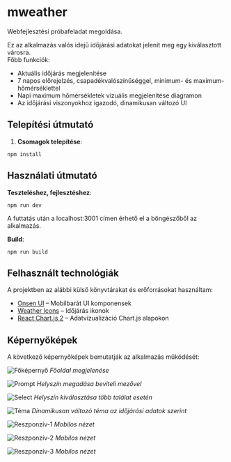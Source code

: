 # mweather

Webfejlesztési próbafeladat megoldása.

Ez az alkalmazás valós idejű időjárási adatokat jelenít meg egy kiválasztott városra.  
Főbb funkciók:

- Aktuális időjárás megjelenítése
- 7 napos előrejelzés, csapadékvalószínűséggel, minimum- és maximum-hőmérséklettel
- Napi maximum hőmérsékletek vizuális megjelenítése diagramon
- Az időjárási viszonyokhoz igazodó, dinamikusan változó UI

## Telepítési útmutató

1. **Csomagok telepítése**:

```
npm install
```

## Használati útmutató

**Teszteléshez, fejlesztéshez**:

```
npm run dev
```

A futtatás után a localhost:3001 címen érhető el a böngészőből az alkalmazás.

**Build**:

```
npm run build

```

## Felhasznált technológiák

A projektben az alábbi külső könyvtárakat és erőforrásokat használtam:

- [Onsen UI](https://onsen.io/) – Mobilbarát UI komponensek
- [Weather Icons](https://erikflowers.github.io/weather-icons/) – Időjárás ikonok
- [React Chart.js 2](https://react-chartjs-2.js.org/) – Adatvizualizáció Chart.js alapokon

## Képernyőképek

A következő képernyőképek bemutatják az alkalmazás működését:

![Főképernyő](etc/screencaptures/screencapture1.png)
*Főoldal megjelenése*

![Prompt](etc/screencaptures/screencapture2.png)
*Helyszín megadása beviteli mezővel*

![Select](etc/screencaptures/screencapture3.png)
*Helyszín kiválasztása több találat esetén*

![Téma](etc/screencaptures/screencapture4.png)
*Dinamikusan változó téma az időjárási adatok szerint*

![Reszponzív-1](etc/screencaptures/screencapture5.png)
*Mobilos nézet*

![Reszponzív-2](etc/screencaptures/screencapture6.png)
*Mobilos nézet*

![Reszponzív-3](etc/screencaptures/screencapture7.png)
*Mobilos nézet*